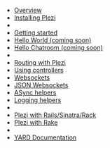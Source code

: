 * [Overview](/docs)
* [Installing Plezi](/docs/install)
*  
* [Getting started](/docs/basics)
* [Hello World (coming soon)]()
* [Hello Chatroom (coming soon)]()
*  
* [Routing with Plezi](/docs/routes)
* [Using controllers](/docs/controllers)
* [Websockets](/docs/websockets)
* [JSON Websockets](/docs/json-autodispatch)
* [ASync helpers](/docs/async_helpers)
* [Logging helpers](/docs/logging)
*  
* [Plezi with Rails/Sinatra/Rack](/docs/with_rack_app)
* [Plezi with Rake](/docs/rake)
*  
* [YARD Documentation](http://www.rubydoc.info/gems/plezi)

